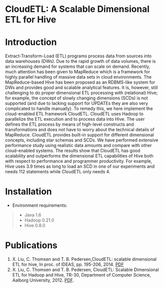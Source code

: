 CloudETL: A Scalable Dimensional ETL for Hive
====================

# Introduction

Extract-Transform-Load (ETL) programs process data from sources into data warehouses (DWs). Due to the rapid growth of data volumes, there is an increasing demand for systems that can scale on demand. Recently, much attention has been given to MapReduce which is a framework for highly parallel handling of massive data sets in cloud environments. The MapReduce-based Hive has been proposed as an RDBMS-like system for DWs and provides good and scalable analytical features. It is, however, still challenging to do proper dimensional ETL processing with (relational) Hive; for example, the concept of slowly changing dimensions (SCDs) is not supported (and due to lacking support for UPDATEs they are also very complicated to handle manually). To remedy this, we here implement the cloud-enabled ETL framework CloudETL. CloudETL uses Hadoop to parallelize the ETL execution and to process data into Hive. The user defines the ETL process by means of high-level constructs and transformations and does not have to worry about the technical details of MapReduce. CloudETL provides built-in support for different dimensional concepts, including star schemas and SCDs. We have performed extensive performance study using realistic data amounts and compare with other cloud-enabled systems. The results show that CloudETL has good scalability and outperforms the dimensional ETL capabilities of Hive both with respect to performance and programmer productivity. For example, Hive uses 3.9 times as long to load an SCD in one of our experiments and needs 112 statements while CloudETL only needs 4.

# Installation

* Environment requirements:

> - Java 1.6
> - Hadoop 0.21.0
> - Hive 0.8.0


# Publications

1. X. Liu, C. Thomsen and T. B. Pedersen,CloudETL: scalable dimensional ETL for hive, In proc. of IDEAS, pp. 195-206, 2014. [PDF](https://www.researchgate.net/profile/Xiufeng_Liu2/publication/266660677_CloudETL_scalable_dimensional_ETL_for_hive/links/543a93b00cf204cab1daeefa.pdf)
2. X. Liu, C. Thomsen and T. B. Pedersen, CloudETL: Scalable Dimensional ETL for Hadoop and Hive, TR-30, Department of Computer Science, Aalborg University, 2012. [PDF](http://dbtr.cs.aau.dk/DBPublications/DBTR-31.pdf).
